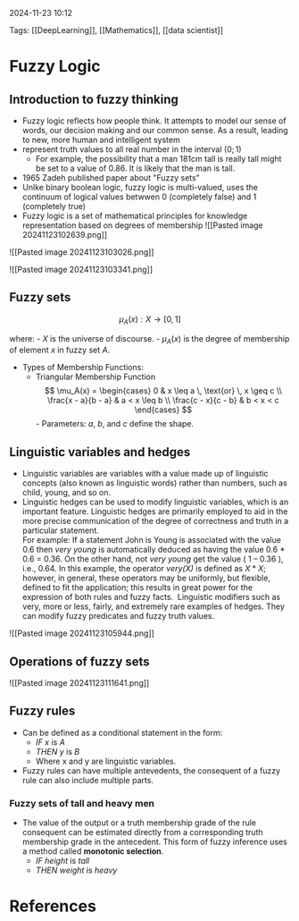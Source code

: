 2024-11-23 10:12


Tags: [[DeepLearning]], [[Mathematics]], [[data scientist]]
# Fuzzy Logic
## Introduction to fuzzy thinking

- Fuzzy logic reflects how people think. It attempts to model our sense of words, our decision making and our common sense. As a result, leading to new, more human and intelligent system
- represent truth values to all real number in the interval $(0;1)$
	- For example, the possibility that a man 181cm tall is really tall might be set to a value of 0.86. It is likely that the man is tall.
- 1965 Zadeh published paper about "Fuzzy sets"
- Unlke binary boolean logic, fuzzy logic is multi-valued, uses the continuum of logical values betwwen 0 (completely false) and 1 (completely true)
- Fuzzy logic is a set of mathematical principles for knowledge representation based on degrees of membership
![[Pasted image 20241123102639.png]]

![[Pasted image 20241123103026.png]]

![[Pasted image 20241123103341.png]]

## Fuzzy sets 
$$ \mu_A(x): X \to [0, 1] $$

where: - $X$ is the universe of discourse. - $\mu_A(x)$ is the degree of membership of element $x$ in fuzzy set $A$. 
-  Types of Membership Functions:
	-  Triangular Membership Function $$ \mu_A(x) = \begin{cases} 0 & x \leq a \, \text{or} \, x \geq c \\ \frac{x - a}{b - a} & a < x \leq b \\ \frac{c - x}{c - b} & b < x < c \end{cases} $$ - Parameters: $a$, $b$, and $c$ define the shape.
## Linguistic variables and hedges
- Linguistic variables are variables with a value made up of linguistic concepts (also known as linguistic words) rather than numbers, such as child, young, and so on.
- Linguistic hedges can be used to modify linguistic variables, which is an important feature. Linguistic hedges are primarily employed to aid in the more precise communication of the degree of correctness and truth in a particular statement.    
For example: If a statement John is Young is associated with the value 0.6 then _very young_ is automatically deduced as having the value 0.6 * 0.6 = 0.36. On the other hand, not _very young_ get the value ( 1 – 0.36 ), i.e., 0.64. In this example, the operator _very(X)_ is defined as $X * X$; however, in general, these operators may be uniformly, but flexible, defined to fit the application; this results in great power for the expression of both rules and fuzzy facts.  Linguistic modifiers such as very, more or less, fairly, and extremely rare examples of hedges. They can modify fuzzy predicates and fuzzy truth values.

![[Pasted image 20241123105944.png]]

## Operations of fuzzy sets

![[Pasted image 20241123111641.png]]

## Fuzzy rules

- Can be defined as a conditional statement in the form:
	- $IF$  $x$ is  $A$ 
	- $THEN$ $y$ is $B$
	- Where x and y are linguistic variables.
- Fuzzy rules can have multiple antevedents, the consequent of a fuzzy rule can also include multiple parts. 
### Fuzzy sets of tall and heavy men
- The value of the output or a truth membership grade of the rule consequent can be estimated directly from a corresponding truth membership grade in the antecedent. This form of fuzzy inference uses a method called **monotonic selection**.
	- $IF$ *height* is *tall*
	- $THEN$ *weight* is *heavy*
# References
